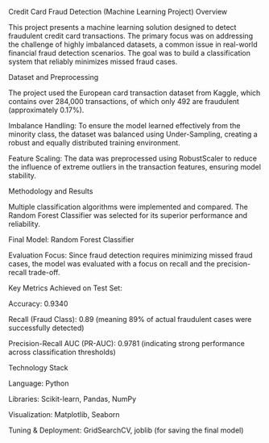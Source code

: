 Credit Card Fraud Detection (Machine Learning Project)
Overview

This project presents a machine learning solution designed to detect fraudulent credit card transactions. The primary focus was on addressing the challenge of highly imbalanced datasets, a common issue in real-world financial fraud detection scenarios. The goal was to build a classification system that reliably minimizes missed fraud cases.

Dataset and Preprocessing

The project used the European card transaction dataset from Kaggle, which contains over 284,000 transactions, of which only 492 are fraudulent (approximately 0.17%).

Imbalance Handling: To ensure the model learned effectively from the minority class, the dataset was balanced using Under-Sampling, creating a robust and equally distributed training environment.

Feature Scaling: The data was preprocessed using RobustScaler to reduce the influence of extreme outliers in the transaction features, ensuring model stability.

Methodology and Results

Multiple classification algorithms were implemented and compared. The Random Forest Classifier was selected for its superior performance and reliability.

Final Model: Random Forest Classifier

Evaluation Focus: Since fraud detection requires minimizing missed fraud cases, the model was evaluated with a focus on recall and the precision-recall trade-off.

Key Metrics Achieved on Test Set:

Accuracy: 0.9340

Recall (Fraud Class): 0.89 (meaning 89% of actual fraudulent cases were successfully detected)

Precision-Recall AUC (PR-AUC): 0.9781 (indicating strong performance across classification thresholds)

Technology Stack

Language: Python

Libraries: Scikit-learn, Pandas, NumPy

Visualization: Matplotlib, Seaborn

Tuning & Deployment: GridSearchCV, joblib (for saving the final model)
